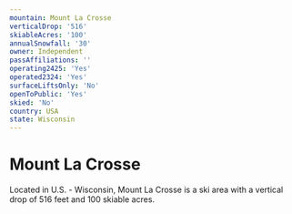 ```yaml
---
mountain: Mount La Crosse
verticalDrop: '516'
skiableAcres: '100'
annualSnowfall: '30'
owner: Independent
passAffiliations: ''
operating2425: 'Yes'
operated2324: 'Yes'
surfaceLiftsOnly: 'No'
openToPublic: 'Yes'
skied: 'No'
country: USA
state: Wisconsin
---
```


# Mount La Crosse

Located in U.S. - Wisconsin, Mount La Crosse is a ski area with a vertical drop of 516 feet and 100 skiable acres.
